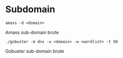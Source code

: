 # Subdomain

```amass -d <domain>```

Amass sub-domain brute

```./gobuster -m dns -u <domain> -w <wordlist> -t 50```

Gobuster sub-domain brute
